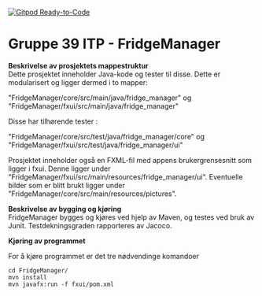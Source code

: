 [![Gitpod Ready-to-Code](https://img.shields.io/badge/Gitpod-Ready--to--Code-blue?logo=gitpod)](https://gitpod.stud.ntnu.no/#https://gitlab.stud.idi.ntnu.no/it1901/groups-2022/gr2239/gr2239)

Gruppe 39 ITP - FridgeManager
=
**Beskrivelse av prosjektets mappestruktur**  
Dette prosjektet inneholder Java-kode og tester til disse. Dette er modularisert og ligger dermed i to mapper: 

"FridgeManager/core/src/main/java/fridge_manager"
og
"FridgeManager/fxui/src/main/java/fridge_manager"

Disse har tilhørende tester :

"FridgeManager/core/src/test/java/fridge_manager/core"
og
"FridgeManager/fxui/src/test/java/fridge_manager/ui"


  Prosjektet inneholder også en FXML-fil med appens brukergrensesnitt som ligger i fxui. Denne ligger under "FridgeManager/fxui/src/main/resources/fridge_manager/ui". Eventuelle bilder som er blitt brukt ligger under "FridgeManager/core/src/main/resources/pictures". 

**Beskrivelse av bygging og kjøring**  
FridgeManager bygges og kjøres ved hjelp av Maven, og testes ved bruk av Junit. Testdekningsgraden rapporteres av Jacoco.

**Kjøring av programmet**

For å kjøre programmet er det tre nødvendinge komandoer
```
cd FridgeManager/
mvn install
mvn javafx:run -f fxui/pom.xml
```
